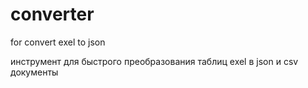 # converter
for convert exel to json

инструмент для быстрого преобразования таблиц exel в json и csv документы
